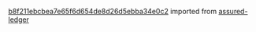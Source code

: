 [b8f211ebcbea7e65f6d654de8d26d5ebba34e0c2](https://github.com/insolar/assured-ledger/commit/b8f211ebcbea7e65f6d654de8d26d5ebba34e0c2) imported from [assured-ledger](https://github.com/insolar/assured-ledger)
